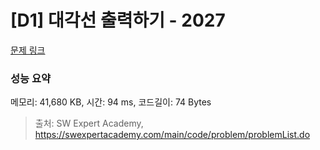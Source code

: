 # [D1] 대각선 출력하기 - 2027 

[문제 링크](https://swexpertacademy.com/main/code/problem/problemDetail.do?contestProbId=AV5QFuZ6As0DFAUq) 

### 성능 요약

메모리: 41,680 KB, 시간: 94 ms, 코드길이: 74 Bytes



> 출처: SW Expert Academy, https://swexpertacademy.com/main/code/problem/problemList.do